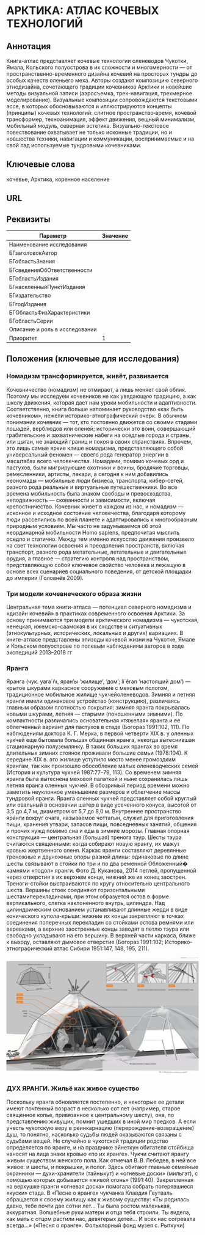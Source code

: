 # АРКТИКА: АТЛАС КОЧЕВЫХ ТЕХНОЛОГИЙ

## Аннотация

Книга-атлас представляет кочевые технологии оленеводов Чукотки, Ямала, Кольского полуострова в их сложности и многомерности — от пространственно-временного дизайна кочевий на просторах тундры до особых качеств оленьего меха. Авторы создают композицию северного этнодизайна, сочетающего традиции кочевников Арктики и новейшие методы визуальной записи (аэросъемка, трек-навигация, трехмерное моделирование). Визуальные композиции сопровождаются текстовыми эссе, в которых обосновываются и иллюстрируются концепты (принципы) кочевых технологий: слитное пространство‑время, кочевой трансформер, техноанимация, эффект движения, вещный минимализм, мобильный модуль, северная эстетика. Визуально-текстовое повествование охватывает не только исконные традиции, но и новшества техники, навигации и коммуникации, воспринимаемые и на свой лад используемые тундровыми кочевниками.

## Ключевые слова

кочевье, Арктика, коренное население

## URL

## Реквизиты

| Параметр                       | Значение |
| ------------------------------ | -------- |
| Наименование исследования      |          |
| БГзаголовокАвтор               |          |
| БГобластьЗнания                |          |
| БГсведенияОбОтветственности    |          |
| БГобластьИздания               |          |
| БГнаселенныйПунктИздания       |          |
| БГиздательство                 |          |
| БГгодИздания                   |          |
| БГОбластьФизХарактеристики     |          |
| БГобластьСерии                 |          |
| Описание и роль в исследовании |          |
| Приоритет                      | 1        |

## Положения (ключевые для исследования)

### Номадизм трансформируется, живёт, развивается

Кочевничество (номадизм) не отмирает, а лишь меняет свой облик. Поэтому мы исследуем кочевников не как увядающую традицию, а как школу движения, которая дает нам уроки мобильности и адаптивности. Соответственно, книга больше напоминает руководство «как быть кочевником», нежели историко-этнографический очерк. В обычном понимании кочевник — тот, кто постоянно движется со своими стадами лошадей, верблюдов или оленей; исторически это воин, совершающий грабительские и захватнические набеги на оседлые города и страны, или цыган, не знающий границ и покоя в своих странствиях. Впрочем, это лишь самые яркие клише номадизма, представляющего собой универсальный феномен — своего рода генератор энергии в масштабах всего человечества. Номадами, помимо кочевых орд и пастухов, были мигрирующие охотники и воины, бродячие торговцы, ремесленники, артисты, лекари, а сегодня к ним добавились неономады — мобильные люди бизнеса, транспорта, кибер-сетей, разного рода реальные и виртуальные путешественники. Во все времена мобильность была знаком свободы и превосходства, неподвижность — скованности и зависимости, включая крепостничество. Кочевник живет в каждом из нас, и номадизм — исконное и исходное состояние человечества, благодаря которому люди расселились по всей планете и адаптировались к многообразным природным условиям. Мы часто не задумываемся об этой неординарной мобильности Homo sapiens, предпочитая мыслить оседло и статично. Между тем именно искусство движения произвело на свет технологии освоения и преодоления пространств, включая транспорт, разного рода метательные, летательные и двигательные орудия, а главное — стратегию контроля над пространством, представляющую собой ключевое свойство человека и лежащую в основе всех сценариев социального поведения, от детской площадки до империи (Головнёв 2009).

### Три модели кочевнеческого образа жизни

Центральная тема книги-атласа — потенциал северного номадизма и «дизайн кочевий» в практиках современного освоения Арктики. За основу принимаются три модели арктического номадизма — чукотская, ненецкая, ижемско-саамская в их сходстве и ситуативных (этнокультурных, исторических, локальных и других) вариациях. В книге-атласе представлены эпизоды кочевой жизни на Чукотке, Ямале и Кольском полуострове по полевым наблюдениям авторов в ходе экспедиций 2013–2018 гг

### Яранга

Яранга (чук. yara´ñι, яран’ы ‘жилище’, ‘дом’; li´êran ‘настоящий дом’) — крытое шкурами каркасное сооружение с меховым пологом, традиционное мобильное жилище чукчейоленеводов. Зимняя и летняя яранги имели одинаковое устройство (конструкцию), различаясь главным образом плотностью покрытия: зимняя яранга покрывалась новыми шкурами, летняя — старыми (поношенными зимними). По компактности различались основательная «тяжелая» яранга и ее облегченный вариант для пастухов в стаде (Богораз 1991:102, 111). По наблюдениям доктора К. Г. Мерка, в первой четверти XIX в. у оленных чукчей еще бытовала большая общинная яранга, некогда вытеснившая стационарную полуземлянку. В таких больших ярангах во время длительных зимних стоянок проживали большие семьи (1978:104). К середине XIX в. это жилище уступило место менее громоздким ярангам, так как произошло обособление малых оленеводческих семей (История и культура чукчей 1987:77–79, 113). Со временем зимняя яранга была вытеснена меховой палаткой и ныне сохранилась лишь летняя яранга оленных чукчей. В обозримый период времени можно заметить неуклонное уменьшение размеров и облегчение массы тундровой яранги. Яранга оленных чукчей представляет собой круглый или овальный в основании шатер в виде усеченного конуса, высотой от 3,5 до 4,7 м, диаметром от 5,7 до 8,0 м. Внутреннее пространство яранги вокруг очага, называемое чоттагын, служит для приготовления пищи, хранения утвари, запасов пищи, повседневных занятий, общения и прочих нужд помимо сна и еды в зимние морозы. Главная опорная конструкция — центральная (большая) тренога тэур. Шесты тэура считаются священными: когда собирают новую ярангу, их мажут кровью жертвенного оленя. Каркас яранги составляют деревянные треножные и двуножные опоры разной длины: одинаковые по длине шесты связывают в стойки по три и по два ременной Обложенный� камнями «подол» яранги. Фото Д. Куканова, 2014 петлей, пропущенной через отверстия в их верхнем конце, нижний же их конец заострен. Треноги-стойки выстраиваются по кругу относительно центрального шеста. Вершины стоек соединяют горизонтальными шестамиперекладинами, при этом образуется остов в форме вертикального, слегка наклоненного внутрь, цилиндра. Над цилиндрическим основанием устанавливают длинные жерди в виде конического купола-крыши: нижние их концы закрепляют в точках соединения поперечных перекладин со стойками остова ремнями или веревками, а верхние заостренные концы заводят в петлю тэура или свободно укладывают на его вершину. В верхней части каркаса, ближе к выходу, оставляют дымовое отверстие (Богораз 1991:102; Историко-этнографический атлас Сибири 1951:147, 148, 195, 211).

![](<../../.gitbook/assets/image (1) (1).png>)

### ДУХ ЯРАНГИ. Жильё как живое существо

Поскольку яранга обновляется постепенно, и некоторые ее детали имеют почтенный возраст в несколько сот лет (например, старое священное копье, привязанное к центральному шесту), она, по представлению живущих, помнит ушедших в иной мир предков. А если учесть чукотскую веру в реинкарнацию (перерождение-возвращение) душ, то понятно, насколько судьбы людей оказываются связаны с судьбами вещей. Не случайно в чукотской традиции родство определяется по яранге, и на празднике эйнеткун обитателя стойбища наносят на лица знаки кровью «по их яранге». Чукчи считают ярангу живым существом женского пола. Как отмечал В. В. Лебедев, в ней все живое: и шесты, и покрышки, и полог. Здесь обитают главные семейные охранники — духи-хранители (тайныкут) и «огневые доски» (мильгэт), с помощью которых добывается «живой огонь» (1991:40). Закрепленная на верхушке яранги «огневая доска» помогала собрать потерявшиеся «куски» стада. В «Песне о яранге» чукчанка Клавдия Геутваль обращается к своему жилищу как к живому существу: «Ты родилась давно, тебе почти две сотни лет… Ты была ростом маленькая, аккуратная. Волшебные руки матери и отца тебя строили. Ты видела, как мать с отцом растили нас, девятерых детей… И всех нас согревала всегда…» («Песня о яранге». Фольклорный фонд музея с. Рыткучи)




